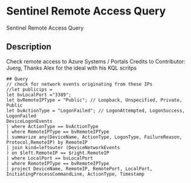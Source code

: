 # Sentinel Remote Access Query
Sentinel Remote Access Query

## Description
Check remote access to Azure Systems / Portals
Credits to Contributor: Juerg, Thanks Alex for the ideal with his KQL scritps

```kusto
## Query
// check for network events originating from these IPs
//let publicips =
let bvLocalPort ="3389";
let bvRemoteIPType = "Public"; // Loopback, Unspecified, Private, Public
let bvActionType = "LogonFailed"; // LogonAttempted, LogonSuccess, LogonFailed
DeviceLogonEvents
| where ActionType == bvActionType
| where RemoteIPType == bvRemoteIPType
| summarize any(DeviceName, ActionType, LogonType, FailureReason, Protocol,RemoteIP) by RemoteIP
| join kind=leftouter (DeviceNetworkEvents
) on $left.RemoteIP == $right.RemoteIP
| where LocalPort == bvLocalPort
| where RemoteIPType == bvRemoteIPType
| project DeviceName, RemoteIP, RemotePort, LocalPort, InitiatingProcessCommandLine, ActionType, Timestamp
